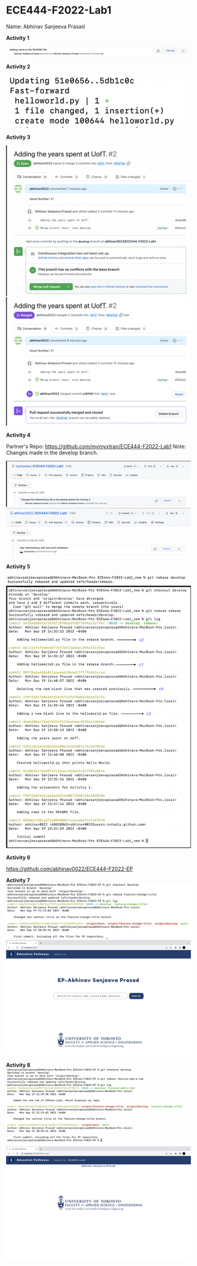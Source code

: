 # ECE444-F2022-Lab1
Name: Abhinav Sanjeeva Prasad

**Activity 1**

![](images/Activity1.png)

**Activity 2**

![](images/Activity2.png)

**Activity 3**

![](images/Activity3.png)
![](images/Activity3_1.png)

**Activity 4**

Partner's Repo: https://github.com/mymyxtran/ECE444-F2022-Lab1
Note: Changes made in the develop branch.

![](images/Activity4_1.png)
![](images/Activity4_2.png)

**Activity 5**

![](images/Activity5_1.png)
![](images/Activity5_2.png)

**Activity 6**

https://github.com/abhinav0022/ECE444-F2022-EP

**Activity 7**
![](images/Activity7_1.png)
![](images/Activity7_2.png)

**Activity 8**
![](images/Activity8_1.png)
![](images/Activity8_2.png)
